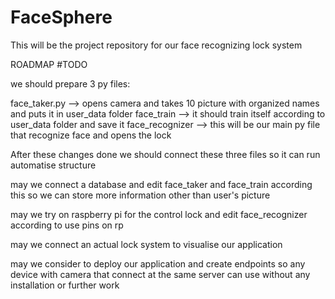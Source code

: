 # FaceSphere
This will be the project repository for our face recognizing lock system


ROADMAP
#TODO

we should prepare 3 py files:

face_taker.py --> opens camera and takes 10 picture with organized names and puts it in user_data folder
face_train --> it should train itself according to user_data folder and save it
face_recognizer --> this will be our main py file that recognize face and opens the lock

After these changes done we should connect these three files so it can run automatise structure

may we connect a database and edit face_taker and face_train according this so we can store more information other than user's picture

may we try on raspberry pi for the control lock and edit face_recognizer according to use pins on rp

may we connect an actual lock system to visualise our application

may we consider to deploy our application and create endpoints so any device with camera that connect at the same server can use without any installation or further work 
